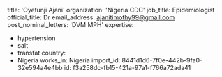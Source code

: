title: 'Oyetunji Ajani'
organization: 'Nigeria CDC'
job_title: Epidemiologist
official_title: Dr
email_address: ajanitimothy99@gmail.com
post_nominal_letters: 'DVM MPH'
expertise:
  - hypertension
  - salt
  - transfat
country:
  - Nigeria
works_in: Nigeria
import_id: 8441d1d6-7f0e-442b-9fa0-32e594a4e4bb
id: f3a258dc-fb15-421a-97a1-f766a72ada41
